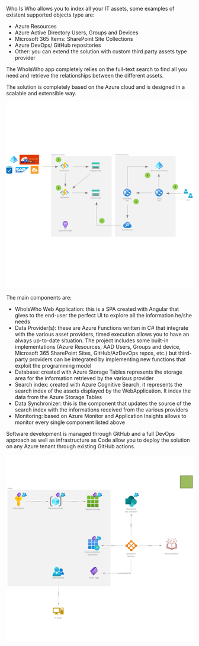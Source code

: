 Who Is Who allows you to index all your IT assets, some examples of existent supported objects type are:
* Azure Resources
* Azure Active Directory Users, Groups and Devices
* Microsoft 365 Items: SharePoint Site Collections
* Azure DevOps/ GitHub repositories
* Other: you can extend the solution with custom third party assets type provider

The WhoIsWho app completely relies on the full-text search to find all you need and retrieve the relationships between the different assets.

The solution is completely based on the Azure cloud and is designed in a scalable and extensible way.

![architecture](./marketing/architecture.png)

The main components are:
* WhoIsWho Web Application: this is a SPA created with Angular that gives to the end-user the perfect UI to explore all the information he/she needs
* Data Provider(s): these are Azure Functions written in C# that integrate with the various asset providers, timed execution allows you to have an always up-to-date situation. The project includes some built-in implementations (Azure Resources, AAD Users, Groups and device, Microsoft 365 SharePoint Sites, GitHub/AzDevOps repos, etc.) but third-party providers can be integrated by implementing new functions that exploit the programming model
* Database: created with Azure Storage Tables represents the storage area for the information retrieved by the various provider
* Search index: created with Azure Cognitive Search, it represents the search index of the assets displayed by the WebApplication. It index the data from the Azure Storage Tables
* Data Synchronizer: this is the component that updates the source of the search index with the informations received from the various providers
* Monitoring: based on Azure Monitor and Application Insights allows to monitor every single component listed above
 
Software development is managed through GitHub and a full DevOps approach as well as infrastructure as Code allow you to deploy the solution on any Azure tenant through existing GitHub actions.

![entity and relations](./marketing/entities-and-relations.png)
